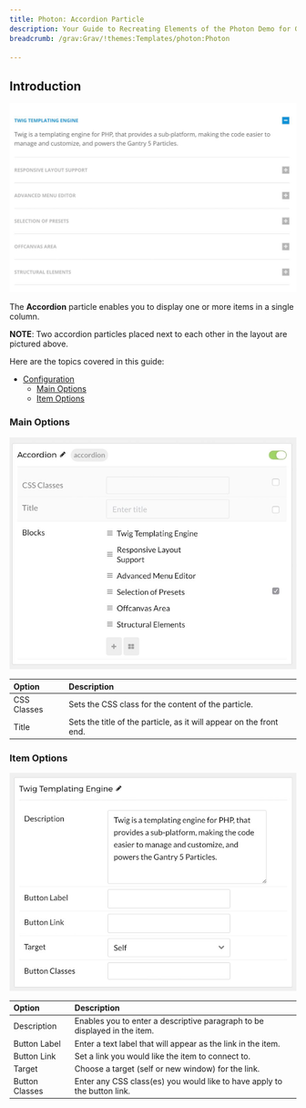 ```yaml
---
title: Photon: Accordion Particle
description: Your Guide to Recreating Elements of the Photon Demo for Grav
breadcrumb: /grav:Grav/!themes:Templates/photon:Photon

---
```


## Introduction

![](assets/particle_accordion1.jpeg)

The **Accordion** particle enables you to display one or more items in a single column.

**NOTE**: Two accordion particles placed next to each other in the layout are pictured above.

Here are the topics covered in this guide:

* [Configuration](#configuration)
    - [Main Options](#main-options)
    - [Item Options](#item-options)

### Main Options 

![](assets/particle_accordion2.jpeg)

| Option      | Description                                                         |
| :-----      | :-----                                                              |
| CSS Classes | Sets the CSS class for the content of the particle.                 |
| Title       | Sets the title of the particle, as it will appear on the front end. |

### Item Options

![](assets/particle_accordion3.jpeg)

| Option         | Description                                                               |
| :-----         | :-----                                                                    |
| Description    | Enables you to enter a descriptive paragraph to be displayed in the item. |
| Button Label   | Enter a text label that will appear as the link in the item.              |
| Button Link    | Set a link you would like the item to connect to.                         |
| Target         | Choose a target (self or new window) for the link.                        |
| Button Classes | Enter any CSS class(es) you would like to have apply to the button link.  |